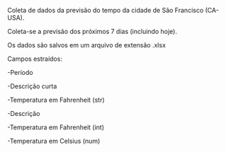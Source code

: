 Coleta de dados da previsão do tempo da cidade de São Francisco (CA-USA).

Coleta-se a previsão dos próximos 7 dias (incluindo hoje).

Os dados são salvos em um arquivo de extensão .xlsx

Campos estraídos:

-Período

-Descrição  curta

-Temperatura em Fahrenheit (str)

-Descrição

-Temperatura em Fahrenheit (int)

-Temperatura em Celsius (num)